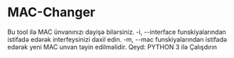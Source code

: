 # MAC-Changer
Bu tool ilə MAC ünvanınızı dəyişə bilərsiniz.
-i, --interface funskiyalarından istifadə edərək interfeysinizi daxil edin.
-m, --mac funskiyalarından istifadə edərək yeni MAC unvan təyin edilməlidir.
Qeyd: PYTHON 3 ilə Çalışdırın
